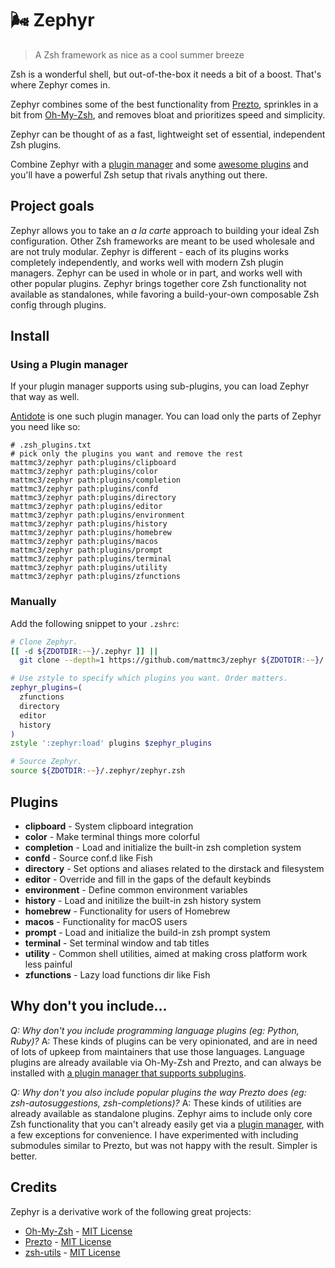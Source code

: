 # :wind_face: Zephyr

> A Zsh framework as nice as a cool summer breeze

Zsh is a wonderful shell, but out-of-the-box it needs a bit of a boost. That's where Zephyr comes in.

Zephyr combines some of the best functionality from [Prezto][prezto], sprinkles in a bit from [Oh-My-Zsh][ohmyzsh], and removes bloat and prioritizes speed and simplicity.

Zephyr can be thought of as a fast, lightweight set of essential, independent Zsh plugins.

Combine Zephyr with a [plugin manager][antidote] and some [awesome plugins](https://github.com/unixorn/awesome-zsh-plugins) and you'll have a powerful Zsh setup that rivals anything out there.

## Project goals

Zephyr allows you to take an _a la carte_ approach to building your ideal Zsh configuration. Other Zsh frameworks are meant to be used wholesale and are not truly modular. Zephyr is different - each of its plugins works completely independently, and works well with modern Zsh plugin managers. Zephyr can be used in whole or in part, and works well with other popular plugins. Zephyr brings together core Zsh functionality not available as standalones, while favoring a build-your-own composable Zsh config through plugins.

## Install

### Using a Plugin manager

If your plugin manager supports using sub-plugins, you can load Zephyr that way as well.

[Antidote][antidote] is one such plugin manager. You can load only the parts of Zephyr you need like so:

```shell
# .zsh_plugins.txt
# pick only the plugins you want and remove the rest
mattmc3/zephyr path:plugins/clipboard
mattmc3/zephyr path:plugins/color
mattmc3/zephyr path:plugins/completion
mattmc3/zephyr path:plugins/confd
mattmc3/zephyr path:plugins/directory
mattmc3/zephyr path:plugins/editor
mattmc3/zephyr path:plugins/environment
mattmc3/zephyr path:plugins/history
mattmc3/zephyr path:plugins/homebrew
mattmc3/zephyr path:plugins/macos
mattmc3/zephyr path:plugins/prompt
mattmc3/zephyr path:plugins/terminal
mattmc3/zephyr path:plugins/utility
mattmc3/zephyr path:plugins/zfunctions
```

### Manually

Add the following snippet to your `.zshrc`:

```zsh
# Clone Zephyr.
[[ -d ${ZDOTDIR:-~}/.zephyr ]] ||
  git clone --depth=1 https://github.com/mattmc3/zephyr ${ZDOTDIR:-~}/.zephyr

# Use zstyle to specify which plugins you want. Order matters.
zephyr_plugins=(
  zfunctions
  directory
  editor
  history
)
zstyle ':zephyr:load' plugins $zephyr_plugins

# Source Zephyr.
source ${ZDOTDIR:-~}/.zephyr/zephyr.zsh
```

## Plugins

- **clipboard** - System clipboard integration
- **color** - Make terminal things more colorful
- **completion** - Load and initialize the built-in zsh completion system
- **confd** - Source conf.d like Fish
- **directory** - Set options and aliases related to the dirstack and filesystem
- **editor** - Override and fill in the gaps of the default keybinds
- **environment** - Define common environment variables
- **history** - Load and initilize the built-in zsh history system
- **homebrew** - Functionality for users of Homebrew
- **macos** - Functionality for macOS users
- **prompt** - Load and initialize the build-in zsh prompt system
- **terminal** - Set terminal window and tab titles
- **utility** - Common shell utilities, aimed at making cross platform work less painful
- **zfunctions** - Lazy load functions dir like Fish

## Why don't you include...

_Q: Why don't you include programming language plugins (eg: Python, Ruby)?_
A: These kinds of plugins can be very opinionated, and are in need of lots of upkeep from maintainers that use those languages. Language plugins are already available via Oh-My-Zsh and Prezto, and can always be installed with [a plugin manager that supports subplugins][antidote].

_Q: Why don't you also include popular plugins the way Prezto does (eg: zsh-autosuggestions, zsh-completions)?_
A: These kinds of utilities are already available as standalone plugins. Zephyr aims to include only core Zsh functionality that you can't already easily get via a [plugin manager][antidote], with a few exceptions for convenience. I have experimented with including submodules similar to Prezto, but was not happy with the result. Simpler is better.

## Credits

Zephyr is a derivative work of the following great projects:

- [Oh-My-Zsh][ohmyzsh] - [MIT License][ohmyzsh-license]
- [Prezto][prezto] - [MIT License][prezto-license]
- [zsh-utils][zsh-utils] - [MIT License][zsh-utils-license]


[antidote]: https://getantidote.github.io
[ohmyzsh]: https://github.com/ohmyzsh/ohmyzsh
[ohmyzsh-license]: https://github.com/ohmyzsh/ohmyzsh/blob/master/LICENSE.txt
[prezto]: https://github.com/sorin-ionescu/prezto
[prezto-license]: https://github.com/sorin-ionescu/prezto/blob/master/LICENSE
[zsh-utils]: https://github.com/belak/zsh-utils
[zsh-utils-license]: https://github.com/belak/zsh-utils/blob/main/LICENSE

